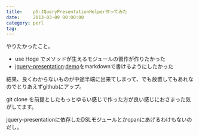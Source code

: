 ```yaml
---
title:    p5-JQueryPresentationHelper作ってみた
date:     2013-03-09 00:00:00
category: perl
tag:
---
```


やりたかったこと。

* use Hoge でメソッドが生えるモジュールの習作が作りたかった
* [jquery-presentation](http://code.google.com/p/jquery-presentation/):[demo](http://dl.dropbox.com/u/268240/googleCode/jquery-presentation/index.html)をmarkdownで書けるようにしたかった

結果、良くわからないものが中途半端に出来てしまって、でも放置してもあれなのでとりあえずgithubにアップ。

git clone を前提としたもっとゆるい感じで作った方が良い感じにおさまった気がしてます。

jquery-presentationに依存したDSLモジュールとかcpanにあげるわけもないのだし。
